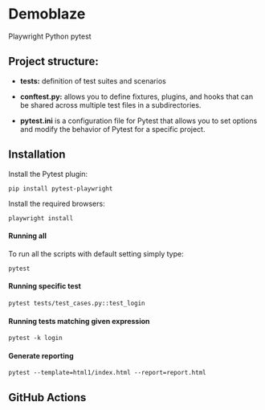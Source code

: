 # Demoblaze

Playwright Python pytest

## Project structure:

* **tests:** definition of test suites and scenarios

* **conftest.py:** allows you to define fixtures, plugins, and hooks that can be shared across multiple test files in a subdirectories.

* **pytest.ini** is a configuration file for Pytest that allows you to set options and modify the behavior of Pytest for a specific project.

## Installation

Install the Pytest plugin:

    pip install pytest-playwright

Install the required browsers:

    playwright install

#### Running all

To run all the scripts with default setting simply type:

    pytest

#### Running specific test

    pytest tests/test_cases.py::test_login

#### Running tests matching given expression
    
    pytest -k login

#### Generate reporting

    pytest --template=html1/index.html --report=report.html

## GitHub Actions
